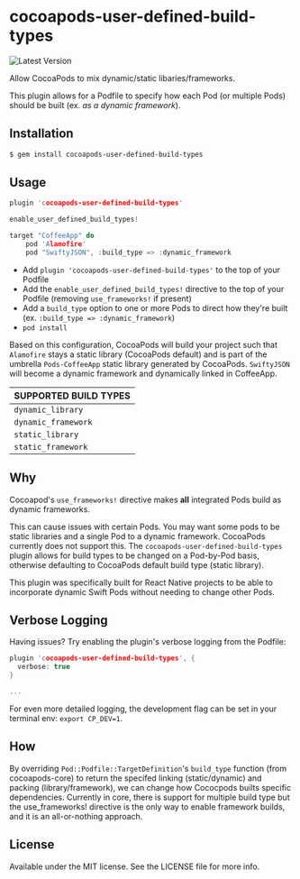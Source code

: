 # cocoapods-user-defined-build-types
![Latest Version](https://img.shields.io/badge/Latest_supported_CocoaPods-1.10.0.rc.1-gray.svg)

Allow CocoaPods to mix dynamic/static libaries/frameworks.

This plugin allows for a Podfile to specify how each Pod (or multiple Pods) should be built (ex. *as a dynamic framework*).


## Installation
```Bash
$ gem install cocoapods-user-defined-build-types
```

## Usage
```C
plugin 'cocoapods-user-defined-build-types'

enable_user_defined_build_types!

target "CoffeeApp" do
    pod 'Alamofire'
    pod "SwiftyJSON", :build_type => :dynamic_framework
```
- Add `plugin 'cocoapods-user-defined-build-types'` to the top of your Podfile
- Add the `enable_user_defined_build_types!` directive to the top of your Podfile (removing `use_frameworks!` if present)
- Add a `build_type` option to one or more Pods to direct how they're built (ex. `:build_type => :dynamic_framework`)
- `pod install`

Based on this configuration, CocoaPods will build your project such that `Alamofire` stays a static library (CocoaPods default) and is part of the umbrella `Pods-CoffeeApp` static library generated by CocoaPods. `SwiftyJSON` will become a dynamic framework and dynamically linked in CoffeeApp.

| SUPPORTED BUILD TYPES |
| --- |
| `dynamic_library` |
| `dynamic_framework` |
| `static_library` |
| `static_framework` |

## Why
Cocoapod's `use_frameworks!` directive makes **all** integrated Pods build as dynamic frameworks.

This can cause issues with certain Pods. You may want some pods to be static libraries and a single Pod to a dynamic framework. CocoaPods currently does not support this. The `cocoapods-user-defined-build-types` plugin allows for build types to be changed on a Pod-by-Pod basis, otherwise defaulting to CocoaPods default build type (static library). 

This plugin was specifically built for React Native projects to be able to incorporate dynamic Swift Pods without needing to change other Pods.

## Verbose Logging
Having issues? Try enabling the plugin's verbose logging from the Podfile:
```C
plugin 'cocoapods-user-defined-build-types', {
  verbose: true
}

...
```

For even more detailed logging, the development flag can be set in your terminal env: `export CP_DEV=1`.

## How
By overriding `Pod::Podfile::TargetDefinition`'s `build_type` function (from cocoapods-core) to return the specifed linking (static/dynamic) and packing (library/framework), we can change how Cococpods builts specific dependencies. Currently in core, there is support for multiple build type but the use_frameworks! directive is the only way to enable framework builds, and it is an all-or-nothing approach.

## License
Available under the MIT license. See the LICENSE file for more info.
